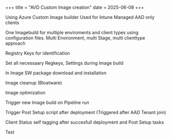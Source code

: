 +++
title = "AVD Custom Image creation"
date = 2025-06-08
+++

Using Azure Custom Image builder 
Used for Intune Managed AAD only clients 

One Imagebuild for multiple enviroments and client types using configuration files.
Multi Environment, multi Stage, multi clienttype approach

Registry Keys for identification 

Set all necessaary Regkeys, Settings during Image build

In Image SW package download and installation

Image cleanup (Bloatware)

Image optimization

Trigger new Image build on Pipeline run

Trigger Post Setup script after deployment
(Triggered after AAD Tenant join)

Client Status self tagging after succesfull deployment and Post Setup tasks

Test